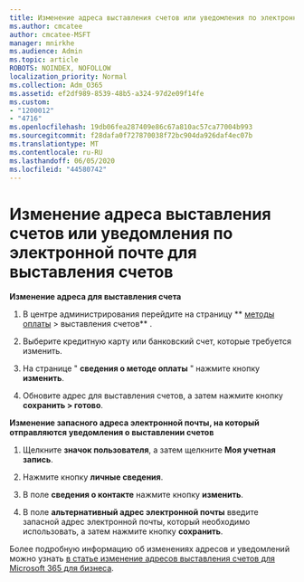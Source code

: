 ```yaml
---
title: Изменение адреса выставления счетов или уведомления по электронной почте для выставления счетов
ms.author: cmcatee
author: cmcatee-MSFT
manager: mnirkhe
ms.audience: Admin
ms.topic: article
ROBOTS: NOINDEX, NOFOLLOW
localization_priority: Normal
ms.collection: Adm_O365
ms.assetid: ef2df989-8539-48b5-a324-97d2e09f14fe
ms.custom:
- "1200012"
- "4716"
ms.openlocfilehash: 19db06fea287409e86c67a810ac57ca77004b993
ms.sourcegitcommit: f28dafa0f727870038f72bc904da926daf4ec07b
ms.translationtype: MT
ms.contentlocale: ru-RU
ms.lasthandoff: 06/05/2020
ms.locfileid: "44580742"
---
```

# <a name="change-billing-address-or-billing-email-notifications"></a>Изменение адреса выставления счетов или уведомления по электронной почте для выставления счетов

**Изменение адреса для выставления счета**

1. В центре администрирования перейдите на страницу ** [методы оплаты](https://go.microsoft.com/fwlink/p/?linkid=2018806) > выставления счетов** .

2. Выберите кредитную карту или банковский счет, которые требуется изменить.

3. На странице " **сведения о методе оплаты** " нажмите кнопку **изменить**.

4. Обновите адрес для выставления счетов, а затем нажмите кнопку **сохранить > готово**.

**Изменение запасного адреса электронной почты, на который отправляются уведомления о выставлении счетов** 

1. Щелкните **значок пользователя**, а затем щелкните **Моя учетная запись**.

2. Нажмите кнопку **личные сведения**.

3. В поле **сведения о контакте** нажмите кнопку **изменить**.

4. В поле **альтернативный адрес электронной почты** введите запасной адрес электронной почты, который необходимо использовать, а затем нажмите кнопку **сохранить**.

Более подробную информацию об изменениях адресов и уведомлений можно узнать [в статье изменение адресов выставления счетов для Microsoft 365 для бизнеса](https://docs.microsoft.com/microsoft-365/commerce/billing-and-payments/change-your-billing-addresses?view=o365-worldwide).
